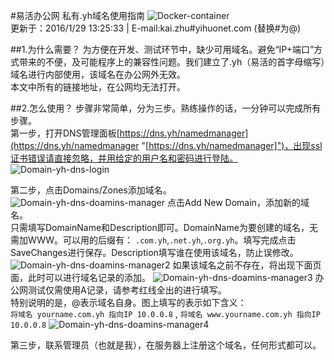 #易活办公网 私有.yh域名使用指南
![Docker-container](http://a.oss.yihuonet.com/storage/Docker-container.png)      
更新于：2016/1/29 13:25:33     | E-mail:kai.zhu#yihuonet.com (替换#为@)    

##1.为什么需要？
为方便在开发、测试环节中，缺少可用域名。避免“IP+端口”方式带来的不便，及可能程序上的兼容性问题。我们建立了.yh（易活的首字母缩写）域名进行内部使用，该域名在办公网外无效。    
本文中所有的链接地址，在公网均无法打开。

##2.怎么使用？
步骤非常简单，分为三步。熟练操作的话，一分钟可以完成所有步骤。    
第一步，打开DNS管理面板[https://dns.yh/namedmanager](https://dns.yh/namedmanager "[https://dns.yh/namedmanager]")，出现ssl证书错误请直接忽略，并用给定的用户名和密码进行登陆。
![Domain-yh-dns-login](http://a.oss.yihuonet.com/storage/guide-book/domain-yh-dns-login.png)

第二步，点击Domains/Zones添加域名。
![Domain-yh-dns-doamins-manager](http://a.oss.yihuonet.com/storage/guide-book/domain-yh-dns-doamins-manager.png)
点击Add New Domain，添加新的域名。    
只需填写DomainName和Description即可。DomainName为要创建的域名，无需加WWW。可以用的后缀有：  `.com.yh`,`.net.yh`,`.org.yh`。填写完成点击SaveChanges进行保存。Description填写谁在使用该域名，防止误修改。
![Domain-yh-dns-doamins-manager2](http://a.oss.yihuonet.com/storage/guide-book/domain-yh-dns-doamins-manager2.png)
如果该域名之前不存在，将出现下面页面，此时可以进行域名记录的添加。
![Domain-yh-dns-doamins-manager3](http://a.oss.yihuonet.com/storage/guide-book/domain-yh-dns-doamins-manager3.png)
办公网测试仅需使用A记录，请参考红线全出的进行填写。    
特别说明的是，@表示域名自身。图上填写的表示如下含义：    
`将域名 yourname.com.yh 指向IP 10.0.0.8` , `将域名 www.yourname.com.yh 指向IP 10.0.0.8`
![Domain-yh-dns-doamins-manager4](http://a.oss.yihuonet.com/storage/guide-book/domain-yh-dns-doamins-manager4.png)

第三步，联系管理员（也就是我），在服务器上注册这个域名，任何形式都可以。

